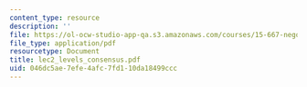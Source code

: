 ```yaml
---
content_type: resource
description: ''
file: https://ol-ocw-studio-app-qa.s3.amazonaws.com/courses/15-667-negotiation-and-conflict-management-spring-2001/046dc5ae7efe4afc7fd110da18499ccc_lec2_levels_consensus.pdf
file_type: application/pdf
resourcetype: Document
title: lec2_levels_consensus.pdf
uid: 046dc5ae-7efe-4afc-7fd1-10da18499ccc
---
```


